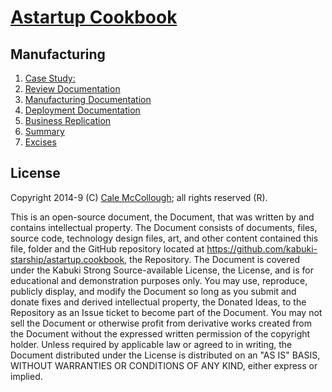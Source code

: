 # [Astartup Cookbook](../readme.md)

## Manufacturing

1. [Case Study:](./case_study.md)
1. [Review Documentation](./review_documentation.md)
1. [Manufacturing Documentation](./manufacturing_documentation.md)
1. [Deployment Documentation](./deployment_documentation.md)
1. [Business Replication](./business_replication.md)
1. [Summary](./summary.md)
1. [Excises](./exercises.md)

## License

Copyright 2014-9 (C) [Cale McCollough](https://calemccollough.github.io); all rights reserved (R).

This is an open-source document, the Document, that was written by and contains intellectual property. The Document consists of documents, files, source code, technology design files, art, and other content contained this file, folder and the GitHub repository located at <https://github.com/kabuki-starship/astartup.cookbook>, the Repository. The Document is covered under the Kabuki Strong Source-available License, the License, and is for educational and demonstration purposes only. You may use, reproduce, publicly display, and modify the Document so long as you submit and donate fixes and derived intellectual property, the Donated Ideas, to the Repository as an Issue ticket to become part of the Document. You may not sell the Document or otherwise profit from derivative works created from the Document without the expressed written permission of the copyright holder. Unless required by applicable law or agreed to in writing, the Document distributed under the License is distributed on an "AS IS" BASIS, WITHOUT WARRANTIES OR CONDITIONS OF ANY KIND, either express or implied.
